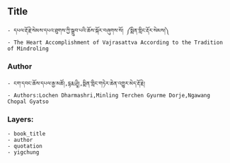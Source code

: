 ## Title
	- དཔལ་རྡོ་རྗེ་སེམས་དཔའ་ཐུགས་ཀྱི་སྒྲུབ་པའི་ཆོས་སྐོར་བཞུགས་སོ། ༼སྨིན་གླིང་རྡོར་སེམས།༽
	- The Heart Accomplishment of Vajrasattva According to the Tradition of Mindroling

### Author
	- ངག་དབང་ཆོས་དཔལ་རྒྱ་མཚོ།,དྷརྨ་ཤྲཱི།,སྨིན་གླིང་གཏེར་ཆེན་འགྱུར་མེད་རྡོ་རྗེ།
	- Authors:Lochen Dharmashri,Minling Terchen Gyurme Dorje,Ngawang Chopal Gyatso

### Layers:
	- book_title
	- author
	- quotation
	- yigchung
